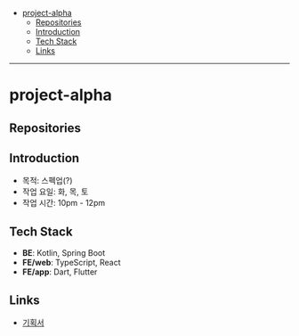 - [project-alpha](#project-alpha)
  - [Repositories](#repositories)
  - [Introduction](#introduction)
  - [Tech Stack](#tech-stack)
  - [Links](#links)

---

# project-alpha

## Repositories

## Introduction

- 목적: 스펙업(?)
- 작업 요일: 화, 목, 토
- 작업 시간: 10pm - 12pm

## Tech Stack

- **BE**: Kotlin, Spring Boot
- **FE/web**: TypeScript, React
- **FE/app**: Dart, Flutter

## Links

- [기획서](./docs/%EA%B8%B0%ED%9A%8D%EC%84%9C.md)
